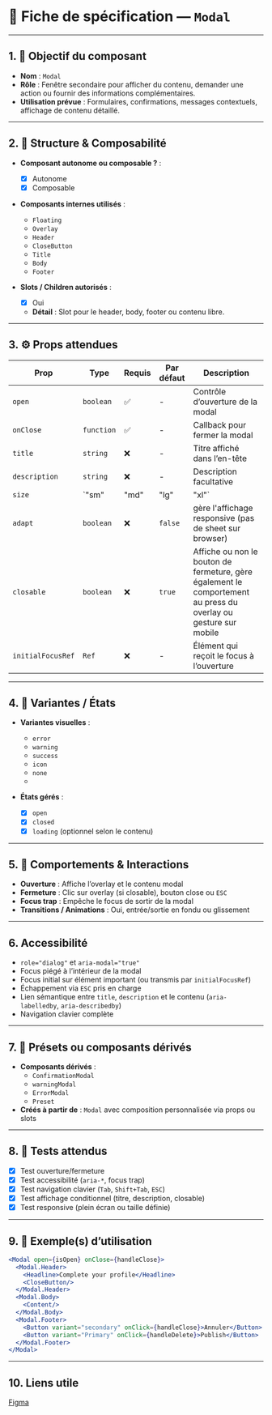 # 📄 Fiche de spécification — `Modal`

---

## 1. 🔎 Objectif du composant

- **Nom** : `Modal`
- **Rôle** : Fenêtre secondaire pour afficher du contenu, demander une action ou fournir des informations complémentaires.
- **Utilisation prévue** : Formulaires, confirmations, messages contextuels, affichage de contenu détaillé.

---

## 2. 🧱 Structure & Composabilité

- **Composant autonome ou composable ?** :
    - [x] Autonome
    - [x] Composable 

- **Composants internes utilisés** :
    - `Floating`
    - `Overlay`
    - `Header`
    - `CloseButton`
    - `Title`
    - `Body`
    - `Footer`

- **Slots / Children autorisés** :
    - [x] Oui
    - **Détail** : Slot pour le header, body, footer ou contenu libre.

---

## 3. ⚙️ Props attendues

| Prop              | Type       | Requis | Par défaut | Description                                                                                                     |
|-------------------|------------|--------|-----------|-----------------------------------------------------------------------------------------------------------------|
| `open`            | `boolean`  | ✅     | -         | Contrôle d’ouverture de la modal                                                                                |
| `onClose`         | `function` | ✅     | -         | Callback pour fermer la modal                                                                                   |
| `title`           | `string`   | ❌     | -         | Titre affiché dans l’en-tête                                                                                    |
| `description`     | `string`   | ❌     | -         | Description facultative                                                                                         |
| `size`            | `"sm"      | "md" | "lg"      | "xl"`                                                                                                           | ❌ | `"md"` | Taille de la modal                                 |
| `adapt`           | `boolean`  | ❌     | `false`   | gère l'affichage responsive (pas de sheet sur browser)                                                          |
| `closable`        | `boolean`  | ❌     | `true`    | Affiche ou non le bouton de fermeture, gère également le comportement au press du overlay ou gesture sur mobile |
| `initialFocusRef` | `Ref`      | ❌     | -         | Élément qui reçoit le focus à l’ouverture                                                                       |

---

## 4. 🎨 Variantes / États

- **Variantes visuelles** :
    - `error`
    - `warning`
    - `success`
    - `icon`
    - `none`
    - 

- **États gérés** :
    - [x] `open`
    - [x] `closed`
    - [x] `loading` (optionnel selon le contenu)

---

## 5. 🧪 Comportements & Interactions

- **Ouverture** : Affiche l’overlay et le contenu modal
- **Fermeture** : Clic sur overlay (si closable), bouton close ou `ESC`
- **Focus trap** : Empêche le focus de sortir de la modal
- **Transitions / Animations** : Oui, entrée/sortie en fondu ou glissement

---

## 6. Accessibilité

- `role="dialog"` et `aria-modal="true"`
- Focus piégé à l’intérieur de la modal
- Focus initial sur élément important (ou transmis par `initialFocusRef`)
- Échappement via `ESC` pris en charge
- Lien sémantique entre `title`, `description` et le contenu (`aria-labelledby`, `aria-describedby`)
- Navigation clavier complète

---

## 7. 🧩 Présets ou composants dérivés

- **Composants dérivés** :
    - `ConfirmationModal`
    - `warningModal`
    - `ErrorModal`
    - `Preset`
- **Créés à partir de** : `Modal` avec composition personnalisée via props ou slots

---

## 8. 🧪 Tests attendus

- [x] Test ouverture/fermeture
- [x] Test accessibilité (`aria-*`, focus trap)
- [x] Test navigation clavier (`Tab`, `Shift+Tab`, `ESC`)
- [x] Test affichage conditionnel (titre, description, closable)
- [x] Test responsive (plein écran ou taille définie)

---

## 9. 📐 Exemple(s) d’utilisation

```jsx
<Modal open={isOpen} onClose={handleClose}>
  <Modal.Header>
    <Headline>Complete your profile</Headline>
    <CloseButton/>
  </Modal.Header>
  <Modal.Body>
    <Content/>
  </Modal.Body>
  <Modal.Footer>
    <Button variant="secondary" onClick={handleClose}>Annuler</Button>
    <Button variant="Primary" onClick={handleDelete}>Publish</Button>
  </Modal.Footer>
</Modal>
```
---

## 10. Liens utile
[Figma](https://www.figma.com/design/BE2sfEyiN6lmoEw5l9kXY4/Design-system-V.2?node-id=1547-264666&m=dev)